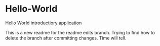 # Hello-World
Hello World introductiory application

This is a new readme for the readme edits branch. Trying to find how to delete the branch after committing changes. Time will tell.
